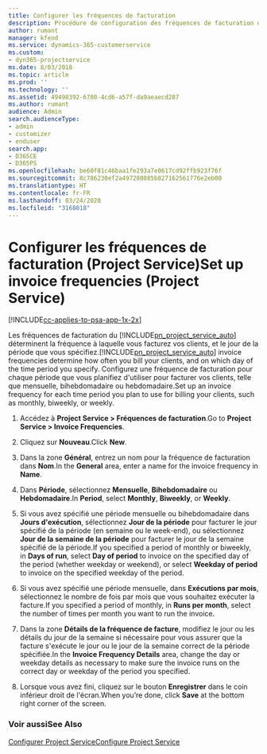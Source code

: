 ```yaml
---
title: Configurer les fréquences de facturation
description: Procédure de configuration des fréquences de facturation dans Project Service
author: rumant
manager: kfend
ms.service: dynamics-365-customerservice
ms.custom:
- dyn365-projectservice
ms.date: 8/03/2018
ms.topic: article
ms.prod: ''
ms.technology: ''
ms.assetid: 49498392-6780-4cd6-a57f-da9aeaecd287
ms.author: rumant
audience: Admin
search.audienceType:
- admin
- customizer
- enduser
search.app:
- D365CE
- D365PS
ms.openlocfilehash: be60f81c46baa1fe293a7e0617cd92ffb923f76f
ms.sourcegitcommit: 8c786230ef2a497280885b827162561776e2eb00
ms.translationtype: HT
ms.contentlocale: fr-FR
ms.lasthandoff: 03/24/2020
ms.locfileid: "3168018"
---
```

# <a name="set-up-invoice-frequencies-project-service"></a><span data-ttu-id="b279f-103">Configurer les fréquences de facturation (Project Service)</span><span class="sxs-lookup"><span data-stu-id="b279f-103">Set up invoice frequencies (Project Service)</span></span>

[!INCLUDE[cc-applies-to-psa-app-1x-2x](../includes/cc-applies-to-psa-app-1x-2x.md)]

<span data-ttu-id="b279f-104">Les fréquences de facturation du [!INCLUDE[pn_project_service_auto](../includes/pn-project-service-auto.md)] déterminent la fréquence à laquelle vous facturez vos clients, et le jour de la période que vous spécifiez.</span><span class="sxs-lookup"><span data-stu-id="b279f-104">[!INCLUDE[pn_project_service_auto](../includes/pn-project-service-auto.md)] invoice frequencies determine how often you bill your clients, and on which day of the time period you specify.</span></span> <span data-ttu-id="b279f-105">Configurez une fréquence de facturation pour chaque période que vous planifiez d'utiliser pour facturer vos clients, telle que mensuelle, bihebdomadaire ou hebdomadaire.</span><span class="sxs-lookup"><span data-stu-id="b279f-105">Set up an invoice frequency for each time period you plan to use for billing your clients, such as monthly, biweekly, or weekly.</span></span>  
  
1.  <span data-ttu-id="b279f-106">Accédez à **Project Service > Fréquences de facturation**.</span><span class="sxs-lookup"><span data-stu-id="b279f-106">Go to **Project Service > Invoice Frequencies**.</span></span>  
  
2.  <span data-ttu-id="b279f-107">Cliquez sur **Nouveau**.</span><span class="sxs-lookup"><span data-stu-id="b279f-107">Click **New**.</span></span>  
  
3.  <span data-ttu-id="b279f-108">Dans la zone **Général**, entrez un nom pour la fréquence de facturation dans **Nom**.</span><span class="sxs-lookup"><span data-stu-id="b279f-108">In the **General** area, enter a name for the invoice frequency in **Name**.</span></span>  
  
4.  <span data-ttu-id="b279f-109">Dans **Période**, sélectionnez **Mensuelle**, **Bihebdomadaire** ou **Hebdomadaire**.</span><span class="sxs-lookup"><span data-stu-id="b279f-109">In **Period**, select **Monthly**, **Biweekly**, or **Weekly**.</span></span>  
  
5.  <span data-ttu-id="b279f-110">Si vous avez spécifié une période mensuelle ou bihebdomadaire dans **Jours d'exécution**, sélectionnez **Jour de la période** pour facturer le jour spécifié de la période (en semaine ou le week-end), ou sélectionnez **Jour de la semaine de la période** pour facturer le jour de la semaine spécifié de la période.</span><span class="sxs-lookup"><span data-stu-id="b279f-110">If you specified a period of monthly or biweekly, in **Days of run**, select **Day of period** to invoice on the specified day of the period (whether weekday or weekend), or select **Weekday of period** to invoice on the specified weekday of the period.</span></span>  
  
6.  <span data-ttu-id="b279f-111">Si vous avez spécifié une période mensuelle, dans **Exécutions par mois**, sélectionnez le nombre de fois par mois que vous souhaitez exécuter la facture.</span><span class="sxs-lookup"><span data-stu-id="b279f-111">If you specified a period of monthly, in **Runs per month**, select the number of times per month you want to run the invoice.</span></span>  
  
7.  <span data-ttu-id="b279f-112">Dans la zone **Détails de la fréquence de facture**, modifiez le jour ou les détails du jour de la semaine si nécessaire pour vous assurer que la facture s'exécute le jour ou le jour de la semaine correct de la période spécifiée.</span><span class="sxs-lookup"><span data-stu-id="b279f-112">In the **Invoice Frequency Details** area, change the day or weekday details as necessary to make sure the invoice runs on the correct day or weekday of the period you specified.</span></span>  
  
8.  <span data-ttu-id="b279f-113">Lorsque vous avez fini, cliquez sur le bouton **Enregistrer** dans le coin inférieur droit de l'écran.</span><span class="sxs-lookup"><span data-stu-id="b279f-113">When you’re done, click **Save** at the bottom right corner of the screen.</span></span>  
  
### <a name="see-also"></a><span data-ttu-id="b279f-114">Voir aussi</span><span class="sxs-lookup"><span data-stu-id="b279f-114">See Also</span></span>  
 [<span data-ttu-id="b279f-115">Configurer Project Service</span><span class="sxs-lookup"><span data-stu-id="b279f-115">Configure Project Service</span></span>](../project-service/configure.md)
